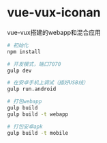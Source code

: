 # vue-vux-iconan
vue-vux搭建的webapp和混合应用

``` bash
# 初始化
npm install

# 开发模式，端口7070
gulp dev

# 在安卓手机上调试（插好USB线）
gulp run.android

# 打包webapp
gulp build
gulp build -t webapp

# 打包安卓apk
gulp build -t mobile
```